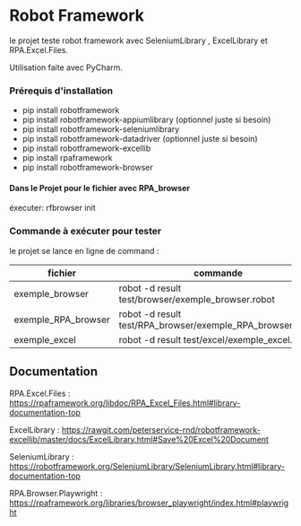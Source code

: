 Robot Framework 
===
le projet teste robot framework avec SeleniumLibrary , ExcelLibrary et RPA.Excel.Files.

Utilisation faite avec PyCharm.

### Prérequis d'installation 

- pip install robotframework 
- pip install robotframework-appiumlibrary (optionnel juste si besoin)
- pip install robotframework-seleniumlibrary
- pip install robotframework-datadriver (optionnel juste si besoin)
- pip install robotframework-excellib
- pip install rpaframework
- pip install robotframework-browser

#### Dans le Projet pour le fichier avec RPA_browser

éxecuter: rfbrowser init

### Commande à exécuter pour tester

le projet se lance en ligne de command : 

| fichier             | commande                                       |
|---------------------| ------------- |
| exemple_browser     | robot -d result test/browser/exemple_browser.robot |
| exemple_RPA_browser | robot -d result test/RPA_browser/exemple_RPA_browser.robot|
| exemple_excel       |robot -d result test/excel/exemple_excel.robot|

## Documentation

RPA.Excel.Files : 
https://rpaframework.org/libdoc/RPA_Excel_Files.html#library-documentation-top

ExcelLibrary :
https://rawgit.com/peterservice-rnd/robotframework-excellib/master/docs/ExcelLibrary.html#Save%20Excel%20Document

SeleniumLibrary :
https://robotframework.org/SeleniumLibrary/SeleniumLibrary.html#library-documentation-top

RPA.Browser.Playwright :
https://rpaframework.org/libraries/browser_playwright/index.html#playwright